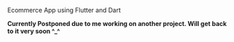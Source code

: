 Ecommerce App using Flutter and Dart

**Currently Postponed due to me working on another project. Will get back to it very soon ^_^**
